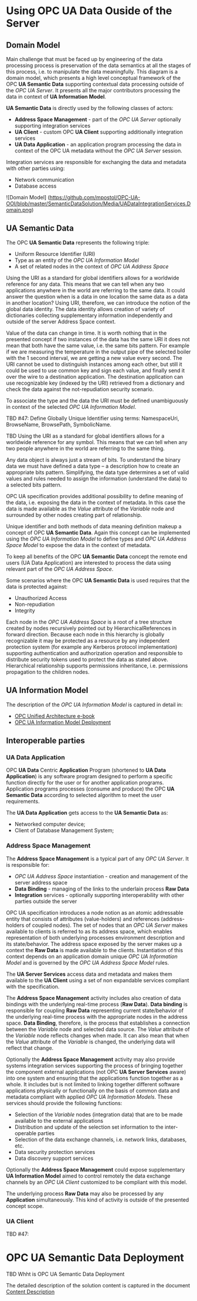 
# Using OPC UA Data Ouside of the Server

## Domain Model

Main challenge that must be faced up by engineering of the data processing process is preservation of the data semantics at all the stages of this process, i.e. to manipulate the data meaningfully. This diagram is a domain model, which presents a high level conceptual framework of the OPC **UA Semantic Data** supporting contextual data processing outside of the *OPC UA Server*. It presents all the major contributors processing the data in context of **UA Information Model**.

**UA Semantic Data** is directly used by the following classes of actors:
* **Address Space Management** -  part of the *OPC UA Server* optionally supporting integration services
* **UA Client** -  custom OPC **UA Client** supporting additionally integration services
* **UA Data Application** - an application program processing the data in context of the OPC UA metadata without the *OPC UA Server* session.

Integration services are responsible for exchanging the data and metadata with other parties using:

* Network communication
* Database access   

![Domain Model] (https://github.com/mpostol/OPC-UA-OOI/blob/master/SemanticDataSolution/Media/UADataIntegrationServices.Domain.png)

## UA Semantic Data

The OPC **UA Semantic Data** represents the following triple:

* Uniform Resource Identifier (URI)
* Type as an entity of the *OPC UA Information Model*
* A set of related nodes in the context of *OPC UA Address Space*

 Using the URI as a standard for global identifiers allows for a worldwide reference for any data. This means that we can tell when any two applications anywhere in the world are referring to the same data. It could answer the question when is a data in one location the same data as a data in another location? Using URI, therefore, we can introduce the notion of the global data identity. The data identity allows creation of variety of dictionaries collecting supplementary information independently and outside of the server Address Space context.

 Value of the data can change in time. It is worth nothing that in the presented concept if two instances of the data has the same URI it does not mean that both have the same value, i.e. the same bits pattern. For example if we are measuring the temperature in the output pipe of the selected boiler with the 1 second interval, we are getting a new value every second. The URI cannot be used to distinguish instances among each other, but still it could be used to use common key and sign each value, and finally send it over the wire to a destination application. The destination application can use recognizable key (indexed by the URI) retrieved from a dictionary and check the data against the not-repudiation security scenario.

To associate the type and the data the URI must be defined unambiguously in context of the selected *OPC UA Information Model*. 


TBD #47: Define Globally Unique Identifier using terms: NamespaceUri, BrowseName, BrowsePath, SymbolicName.

TBD Using the URI as a standard for global identifiers allows for a worldwide reference for any symbol. This means that we can tell when any two people anywhere in the world are referring to the same thing.


Any data object is always just a stream of bits. To understand the binary data we must have defined a data type – a description how to create an appropriate bits pattern. Simplifying, the data type determines a set of valid values and rules needed to assign the information (understand the data) to a selected bits pattern.

OPC UA specification provides additional possibility to define meaning of the data, i.e. exposing the data in the context of metadata. In this case the data is made available as the *Value* attribute of the *Variable* node and surrounded by other nodes creating part of relationship.

Unique identifier and both methods of data meaning definition makeup a concept of OPC **UA Semantic Data**. Again this concept can be implemented using the *OPC UA Information Model* to define types and *OPC UA Address Space Model* to expose the data in the context of metadata.

To keep all benefits of the OPC **UA Semantic Data** concept the remote end users (UA Data Application) are interested to process the data using relevant part of the *OPC UA Address Space*.

Some scenarios where the OPC **UA Semantic Data** is used requires that the data is protected against:

* Unauthorized Access  
* Non-repudiation
* Integrity

Each node in the *OPC UA Address Space* is a root of a tree structure created by nodes recursively pointed out by HierarchicalReferences in forward direction. Because each node in this hierarchy is globally recognizable it may be protected as a resource by any independent protection system (for example any Kerberos protocol implementation) supporting authentication and authorization operation and responsible to distribute security tokens used to protect the data as stated above. Hierarchical relationship supports permissions inheritance, i.e. permissions propagation to the children nodes.

## UA Information Model

The description of the *OPC UA Information Model* is captured in detail in:
* [OPC Unified Architecture e-book](http://www.commsvr.com/UAModelDesigner/Index.aspx)
* [OPC UA Information Model Deployment]( http://www.cas.internetdsl.pl/commserver/P_DowloadCenter/P_Publications/20140301EN_DeploymentInformationModel.pdf)

## Interoperable parties

### UA Data Application

OPC **UA Data** Centric **Application** Program (shortened to **UA Data Application**) is any software program designed to perform a specific function directly for the user or for another application programs. Application programs processes (consume and produce) the OPC **UA Semantic Data** according to selected algorithm to meet the user requirements.

The **UA Data Application** gets access to the **UA Semantic Data** as:
* Networked computer device;
* Client of Database Management System;

### Address Space Management

The **Address Space Management** is a typical part of any *OPC UA Server*. It is responsible for:
* *OPC UA Address Space* instantiation - creation and management of the server address space
* **Data Binding** - managing of the links to the underlain process **Raw Data**
* **Integration** services - optionally supporting interoperability with other parties outside the server     

OPC UA specification introduces a node notion as an atomic addressable entity that consists of attributes (value-holders) and references (address-holders of coupled nodes).  The set of nodes that an *OPC UA Server* makes available to clients is referred to as its address space, which enables representation of both underlying processes environment description and its state/behavior. The address space exposed by the server makes up a context the **Raw Data** is made available to the clients. Instantiation of this context depends on an application domain unique *OPC UA Information Model* and is governed by the *OPC UA Address Space Model* rules.

The **UA Server Services** access data and metadata and makes them available to the **UA Client** using a set of non expandable services compliant with the specification.

The **Address Space Management** activity includes also creation of data bindings with the underlying real-time process (**Raw Data**).  **Data binding** is responsible for coupling  **Raw Data** representing current state/behavior of the underlying real-time process with the appropriate nodes in the address space. **Data Binding**, therefore, is the process that establishes a connection between the *Variable* node and selected data source. The *Value* attribute of the *Variable* node reflects changes when made. It can also mean that when the *Value* attribute of the *Variable* is changed, the underlying data will reflect that change.

Optionally the **Address Space Management** activity may also provide systems integration services supporting the process of bringing together the component external applications (not OPC **UA Server Services** aware) into one system and ensuring that the applications function together as a whole.  It includes but is not limited to linking together different software applications physically or functionally on the basis of common data and metadata compliant with applied *OPC UA Information Models*.  These services should provide the following functions:

* Selection of the *Variable* nodes (integration data) that are to be made available to the external applications           
* Distribution and update of the selection set information to the inter-operable parties       
* Selection of the data exchange channels, i.e. network links, databases, etc.
* Data security protection services
* Data discovery support services   

Optionally the **Address Space Management** could expose supplementary **UA Information Model** aimed to control remotely the data exchange channels by an *OPC UA Client* customized to be compliant with this model.

The underlying process **Raw Data** may also be processed by any **Application** simultaneously. This kind of activity is outside of the presented concept scope.

### UA Client

TBD #47:

# OPC UA Semantic Data Deployment

TBD Whht is OPC UA Semantic Data Deployment

The detailed description of the solution content is captured in the document [Content Description](./Readme.SemanticDataDeplyment.MD)
